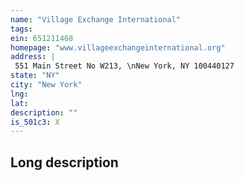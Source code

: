 ```yaml
---
name: "Village Exchange International"
tags:
ein: 651211468
homepage: "www.villageexchangeinternational.org"
address: |
 551 Main Street No W213, \nNew York, NY 100440127
state: "NY"
city: "New York"
lng: 
lat: 
description: ""
is_501c3: X
---
```


## Long description


